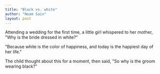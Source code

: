 ```yaml
---
title: "Black vs. white"
author: "Noam Sain"
layout: post
---
```


Attending a wedding for the first time, a little girl whispered to her mother, "Why is the bride dressed in white?"

"Because white is the color of happiness, and today is the happiest day of her life."

The child thought about this for a moment, then said, "So why is the groom wearing black?"